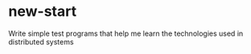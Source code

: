 # new-start
Write simple test programs that help me learn the technologies used in distributed systems
